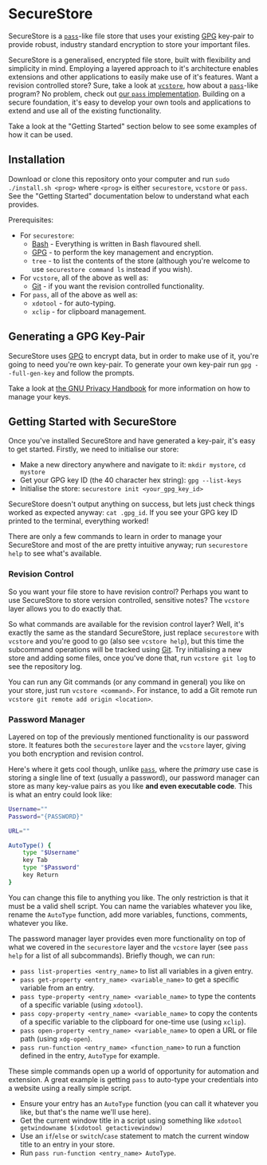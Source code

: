 # SecureStore

SecureStore is a [`pass`][pass]-like file store that uses your existing
[GPG][gpg] key-pair to provide robust, industry standard encryption to store
your important files.

SecureStore is a generalised, encrypted file store, built with flexibility and
simplicity in mind. Employing a layered approach to it's architecture enables
extensions and other applications to easily make use of it's features. Want a
revision controlled store? Sure, take a look at [`vcstore`][vcs], how about a
[`pass`][pass]-like program? No problem, check out [our `pass`
implementation][sspass]. Building on a secure foundation, it's easy to develop
your own tools and applications to extend and use all of the existing
functionality.

Take a look at the "Getting Started" section below to see some examples of how
it can be used.

## Installation

Download or clone this repository onto your computer and run `sudo ./install.sh
<prog>` where `<prog>` is either `securestore`, `vcstore` or `pass`. See the
"Getting Started" documentation below to understand what each provides.

Prerequisites:

- For `securestore`:
  - [Bash][bash] - Everything is written in Bash flavoured shell.
  - [GPG][gpg] - to perform the key management and encryption.
  - `tree` - to list the contents of the store (although you're
    welcome to use `securestore command ls` instead if you wish).
- For `vcstore`, all of the above as well as:
  - [Git][git] - if you want the revision controlled functionality.
- For `pass`, all of the above as well as:
  - `xdotool` - for auto-typing.
  - `xclip` - for clipboard management.

## Generating a GPG Key-Pair

SecureStore uses [GPG][gpg] to encrypt data, but in order to make use of it,
you're going to need you're own key-pair. To generate your own key-pair run `gpg
--full-gen-key` and follow the prompts.

Take a look at [the GNU Privacy Handbook][gpg_handbook] for more information on
how to manage your keys.

## Getting Started with SecureStore

Once you've installed SecureStore and have generated a key-pair, it's easy to
get started. Firstly, we need to initialise our store:

- Make a new directory anywhere and navigate to it: `mkdir mystore`, `cd
  mystore`
- Get your GPG key ID (the 40 character hex string): `gpg --list-keys`
- Initialise the store: `securestore init <your_gpg_key_id>`

SecureStore doesn't output anything on success, but lets just check things
worked as expected anyway: `cat .gpg_id`. If you see your GPG key ID printed to
the terminal, everything worked!

There are only a few commands to learn in order to manage your SecureStore and
most of the are pretty intuitive anyway; run `securestore help` to see what's
available.

### Revision Control

So you want your file store to have revision control? Perhaps you want to use
SecureStore to store version controlled, sensitive notes? The `vcstore` layer
allows you to do exactly that.

So what commands are available for the revision control layer? Well, it's
exactly the same as the standard SecureStore, just replace `securestore` with
`vcstore` and you're good to go (also see `vcstore help`), but this time the
subcommand operations will be tracked using [Git][git]. Try initialising a new
store and adding some files, once you've done that, run `vcstore git log` to see
the repository log.

You can run any Git commands (or any command in general) you like on your store,
just run `vcstore <command>`. For instance, to add a Git remote run `vcstore git
remote add origin <location>`.

### Password Manager

Layered on top of the previously mentioned functionality is our password store.
It features both the `securestore` layer and the `vcstore` layer, giving you
both encryption and revision control.

Here's where it gets cool though, unlike [`pass`][pass], where the *primary* use
case is storing a single line of text (usually a password), our password manager
can store as many key-value pairs as you like **and even executable code**. This
is what an entry could look like:

```bash
Username=""
Password="{PASSWORD}"

URL=""

AutoType() {
	type "$Username"
	key Tab
	type "$Password"
	key Return
}
```

You can change this file to anything you like. The only restriction is that it
must be a valid shell script. You can name the variables whatever you like,
rename the `AutoType` function, add more variables, functions, comments,
whatever you like.

The password manager layer provides even more functionality on top of what we
covered in the `securestore` layer and the `vcstore` layer (see `pass help` for
a list of all subcommands). Briefly though, we can run:

- `pass list-properties <entry_name>` to list all variables in a given entry.
- `pass get-property <entry_name> <variable_name>` to get a specific variable
  from an entry.
- `pass type-property <entry_name> <variable_name>` to type the contents of a
  specific variable (using `xdotool`).
- `pass copy-property <entry_name> <variable_name>` to copy the contents of a
  specific variable to the clipboard for one-time use (using `xclip`).
- `pass open-property <entry_name> <variable_name>` to open a URL or file path
  (using `xdg-open`).
- `pass run-function <entry_name> <function_name>` to run a function defined in
  the entry, `AutoType` for example.

These simple commands open up a world of opportunity for automation and
extension. A great example is getting `pass` to auto-type your credentials into
a website using a really simple script.

- Ensure your entry has an `AutoType` function (you can call it whatever you
  like, but that's the name we'll use here).
- Get the current window title in a script using something like `xdotool
  getwindowname $(xdotool getactivewindow)`
- Use an `if`/`else` or `switch`/`case` statement to match the current window
  title to an entry in your store.
- Run `pass run-function <entry_name> AutoType`.


[bash]: https://www.gnu.org/software/bash/
[gpg]: https://gnupg.org
[gpg_handbook]: https://gnupg.org/gph/en/manual.html
[git]: https://git-scm.com
[pass]: https://www.passwordstore.org
[vcs]: vcstore
[sspass]: pass
